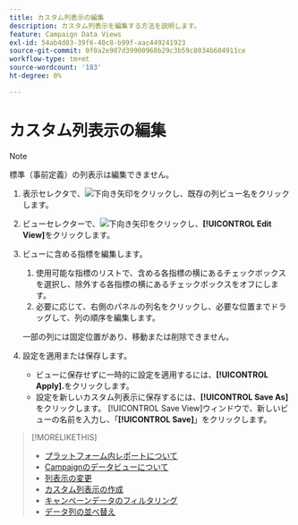 ```yaml
---
title: カスタム列表示の編集
description: カスタム列表示を編集する方法を説明します。
feature: Campaign Data Views
exl-id: 54ab4d03-39f6-40c8-b99f-aac449241923
source-git-commit: 0f0a2e907d39900968b29c3b59c8034b604911ce
workflow-type: tm+mt
source-wordcount: '183'
ht-degree: 0%

---
```


# カスタム列表示の編集

>[!NOTE]
>
>標準（事前定義）の列表示は編集できません。

1. 表示セレクタで、![下向き矢印](/help/dsp/assets/chevron-down.png)をクリックし、既存の列ビュー名をクリックします。
1. ビューセレクターで、![下向き矢印](/help/dsp/assets/chevron-down.png)をクリックし、**[!UICONTROL Edit View]**&#x200B;をクリックします。
1. ビューに含める指標を編集します。
   1. 使用可能な指標のリストで、含める各指標の横にあるチェックボックスを選択し、除外する各指標の横にあるチェックボックスをオフにします。
   1. 必要に応じて、右側のパネルの列名をクリックし、必要な位置までドラッグして、列の順序を編集します。

   一部の列には固定位置があり、移動または削除できません。

1. 設定を適用または保存します。

   * ビューに保存せずに一時的に設定を適用するには、**[!UICONTROL Apply].**&#x200B;をクリックします。
   * 設定を新しいカスタム列表示に保存するには、**[!UICONTROL Save As]**&#x200B;をクリックします。 [!UICONTROL Save View]ウィンドウで、新しいビューの名前を入力し、「**[!UICONTROL Save]**」をクリックします。

>[!MORELIKETHIS]
>
>* [プラットフォーム内レポートについて](campaign-reports-about.md)
>* [Campaignのデータビューについて](campaign-data-views-about.md)
>* [列表示の変更](column-view-change.md)
>* [カスタム列表示の作成](column-view-create.md)
>* [キャンペーンデータのフィルタリング](campaign-data-filter.md)
>* [データ列の並べ替え](campaign-data-sort.md)


